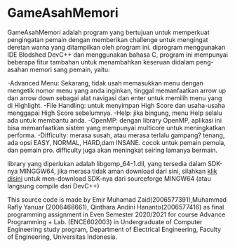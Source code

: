 # GameAsahMemori


GameAsahMemori adalah program yang bertujuan untuk memperkuat pengingatan pemain dengan memberikan challenge untuk mengingat deretan warna yang ditampilkan oleh program ini. diprogram menggunakan IDE Blodshed DevC++ dan menggunakan bahasa C, program ini mempunyai beberapa fitur tambahan untuk menambahkan keseruan didalam peng-asahan memori sang pemain, yaitu:

-Advanced Menu: Sekarang, tidak usah memasukkan menu dengan mengetik nomor menu yang anda inginkan, tinggal memanfaatkan arrow up dan arrow down sebagai alat navigasi dan enter untuk memilih menu yang di Highlight.
-File Handling: untuk menyimpan High Score dan usaha-usaha menggapai High Score sebelumnya.
-Help: jika bingung, menu Help selalu ada untuk membantu anda.
-OpenMP: dengan library OpenMP, aplikasi ini bisa memanfaatkan sistem yang mempunyai multicore untuk meningkatkan performa.
-Difficulty: merasa susah, atau merasa terlalu gampang? tenang, ada opsi EASY, NORMAL, HARD,dam INSANE. cocok untuk pemain pemula, dan pemain pro. difficulty juga akan meningkat seiring lamanya bermain.

library yang diperlukan adalah libgomp_64-1.dll, yang tersedia dalam SDK-nya MINGGW64, jika merasa tidak aman download dari sini, silahkan [klik disini](https://sourceforge.net/projects/mingw-w64/) untuk men-download SDK-nya dari sourceforge MINGW64 (atau langsung compile dari DevC++)

This source code is made by Emir Muhamad Zaid(2006577391),Muhammad Rafly Yanuar (2006468661), Qinthara Andini Hananto(2006577416) as final programming assignment in Even Semester 2020/2021 for course Advance Programming + Lab. (ENCE602003) in Undergraduate of Computer Engineering study program, Department of Electrical Engineering, Faculty of Engineering, Universitas Indonesia.
